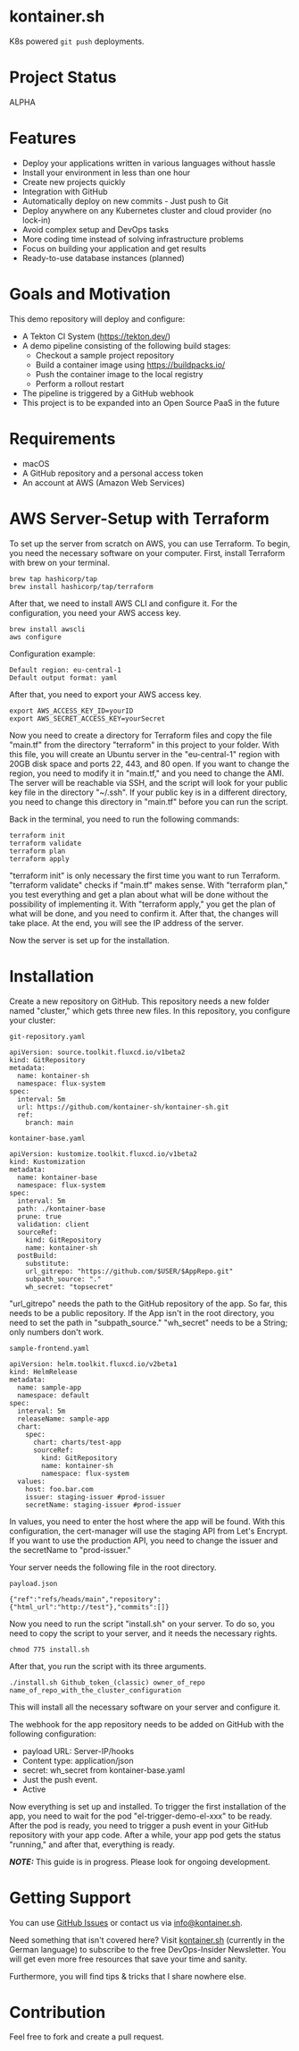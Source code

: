 # kontainer.sh
K8s powered `git push` deployments.
# Project Status
ALPHA
# Features
* Deploy your applications written in various languages without hassle
* Install your environment in less than one hour
* Create new projects quickly
* Integration with GitHub
* Automatically deploy on new commits - Just push to Git
* Deploy anywhere on any Kubernetes cluster and cloud provider (no lock-in)
* Avoid complex setup and DevOps tasks
* More coding time instead of solving infrastructure problems
* Focus on building your application and get results
* Ready-to-use database instances (planned)


# Goals and Motivation
This demo repository will deploy and configure:
* A Tekton CI System (https://tekton.dev/)
* A demo pipeline consisting of the following build stages:
  * Checkout a sample project repository
  * Build a container image using https://buildpacks.io/
  * Push the container image to the local registry
  * Perform a rollout restart
* The pipeline is triggered by a GitHub webhook
* This project is to be expanded into an Open Source PaaS in the future
# Requirements
* macOS
* A GitHub repository and a personal access token
* An account at AWS (Amazon Web Services)

# AWS Server-Setup with Terraform

To set up the server from scratch on AWS, you can use Terraform. 
To begin, you need the necessary software on your computer. 
First, install Terraform with brew on your terminal.

    brew tap hashicorp/tap  
    brew install hashicorp/tap/terraform

After that, we need to install AWS CLI and configure it. 
For the configuration, you need your AWS access key.

    brew install awscli
    aws configure

Configuration example:

    Default region: eu-central-1
    Default output format: yaml

After that, you need to export your AWS access key.

    export AWS_ACCESS_KEY_ID=yourID
    export AWS_SECRET_ACCESS_KEY=yourSecret

Now you need to create a directory for Terraform files and copy the file "main.tf" from the directory "terraform" in this project to your folder. 
With this file, you will create an Ubuntu server in the "eu-central-1" region with 20GB disk space and ports 22, 443, and 80 open. 
If you want to change the region, you need to modify it in "main.tf," and you need to change the AMI. 
The server will be reachable via SSH, and the script will look for your public key file in the directory "~/.ssh". 
If your public key is in a different directory, you need to change this directory in "main.tf" before you can run the script.

Back in the terminal, you need to run the following commands:

    terraform init
	terraform validate
 	terraform plan
	terraform apply

"terraform init" is only necessary the first time you want to run Terraform. 
"terraform validate" checks if "main.tf" makes sense. 
With "terraform plan," you test everything and get a plan about what will be done without the possibility of implementing it. 
With "terraform apply," you get the plan of what will be done, and you need to confirm it. 
After that, the changes will take place. 
At the end, you will see the IP address of the server.

Now the server is set up for the installation.

# Installation

Create a new repository on GitHub. 
This repository needs a new folder named "cluster," which gets three new files. 
In this repository, you configure your cluster:

`git-repository.yaml`

    apiVersion: source.toolkit.fluxcd.io/v1beta2
    kind: GitRepository
    metadata:
      name: kontainer-sh
      namespace: flux-system
    spec:
      interval: 5m
      url: https://github.com/kontainer-sh/kontainer-sh.git
      ref:
        branch: main


`kontainer-base.yaml`

    apiVersion: kustomize.toolkit.fluxcd.io/v1beta2
    kind: Kustomization
    metadata:
      name: kontainer-base
      namespace: flux-system
    spec:
      interval: 5m
      path: ./kontainer-base
      prune: true
      validation: client
      sourceRef:
        kind: GitRepository
        name: kontainer-sh
      postBuild:
        substitute:
        url_gitrepo: "https://github.com/$USER/$AppRepo.git"
        subpath_source: "."
        wh_secret: "topsecret"

"url_gitrepo" needs the path to the GitHub repository of the app. 
So far, this needs to be a public repository. 
If the App isn't in the root directory, you need to set the path in "subpath_source." 
"wh_secret" needs to be a String; only numbers don't work.

`sample-frontend.yaml`

    apiVersion: helm.toolkit.fluxcd.io/v2beta1
    kind: HelmRelease
    metadata:
      name: sample-app
      namespace: default
    spec:
      interval: 5m
      releaseName: sample-app
      chart:
        spec:
          chart: charts/test-app
          sourceRef:
            kind: GitRepository
            name: kontainer-sh
            namespace: flux-system
      values:
        host: foo.bar.com
        issuer: staging-issuer #prod-issuer
        secretName: staging-issuer #prod-issuer

In values, you need to enter the host where the app will be found. 
With this configuration, the cert-manager will use the staging API from Let's Encrypt. 
If you want to use the production API, you need to change the issuer and the secretName to "prod-issuer."

Your server needs the following file in the root directory.
 
 `payload.json`
    
    {"ref":"refs/heads/main","repository":{"html_url":"http://test"},"commits":[]}

Now you need to run the script "install.sh" on your server. 
To do so, you need to copy the script to your server, and it needs the necessary rights.
    
    chmod 775 install.sh
After that, you run the script with its three arguments.
    
    ./install.sh Github_token_(classic) owner_of_repo name_of_repo_with_the_cluster_configuration
This will install all the necessary software on your server and configure it.

The webhook for the app repository needs to be added on GitHub with the following configuration:

* payload URL: Server-IP/hooks
* Content type: application/json
* secret: wh_secret from kontainer-base.yaml
* Just the push event.
* Active

Now everything is set up and installed. 
To trigger the first installation of the app, you need to wait for the pod "el-trigger-demo-el-xxx" to be ready. 
After the pod is ready, you need to trigger a push event in your GitHub repository with your app code. 
After a while, your app pod gets the status "running," and after that, everything is ready.



**_NOTE:_** This guide is in progress. Please look for ongoing development.

# Getting Support
You can use [GitHub Issues](https://github.com/kontainer-sh/kontainer-sh/issues) or contact us via [info@kontainer.sh](mailto:info@kontainer.sh).

Need something that isn't covered here? Visit [kontainer.sh](https://kontainer.sh/devops-insider/) (currently in the German language) to subscribe to the free DevOps-Insider Newsletter. You will get even more free resources that save your time and sanity.

Furthermore, you will find tips & tricks that I share nowhere else.
# Contribution
Feel free to fork and create a pull request.
